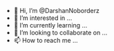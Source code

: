 - 👋 Hi, I’m @DarshanNoborderz
- 👀 I’m interested in ...
- 🌱 I’m currently learning ...
- 💞️ I’m looking to collaborate on ...
- 📫 How to reach me ...

<!---
DarshanNoborderz/DarshanNoborderz is a ✨ special ✨ repository because its `README.md` (this file) appears on your GitHub profile.
You can click the Preview link to take a look at your changes.
--->
